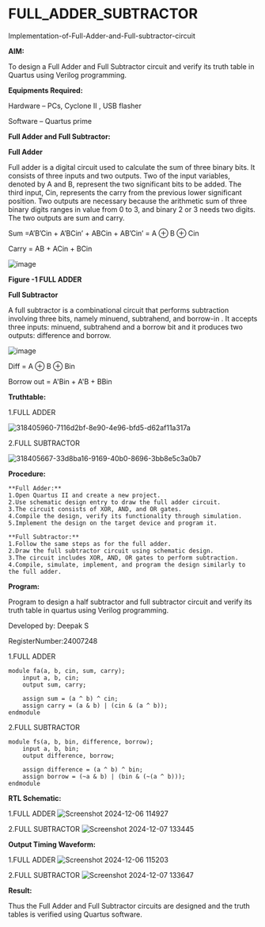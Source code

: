 # FULL_ADDER_SUBTRACTOR

Implementation-of-Full-Adder-and-Full-subtractor-circuit

**AIM:**

To design a Full Adder and Full Subtractor circuit and verify its truth table in Quartus using Verilog programming.

**Equipments Required:**

Hardware – PCs, Cyclone II , USB flasher

Software – Quartus prime

**Full Adder and Full Subtractor:**

**Full Adder**

Full adder is a digital circuit used to calculate the sum of three binary bits. It consists of three inputs and two outputs. Two of the input variables, denoted by A and B, represent the two significant bits to be added. The third input, Cin, represents the carry from the previous lower significant position. Two outputs are necessary because the arithmetic sum of three binary digits ranges in value from 0 to 3, and binary 2 or 3 needs two digits. The two outputs are sum and carry.

Sum =A’B’Cin + A’BCin’ + ABCin + AB’Cin’ = A ⊕ B ⊕ Cin 

Carry = AB + ACin + BCin

![image](https://github.com/naavaneetha/FULL_ADDER_SUBTRACTOR/assets/154305477/0f30ba51-5ffb-4198-845f-18e054f675e7)

**Figure -1 FULL ADDER**

**Full Subtractor**

A full subtractor is a combinational circuit that performs subtraction involving three bits, namely minuend, subtrahend, and borrow-in . It accepts three inputs: minuend, subtrahend and a borrow bit and it produces two outputs: difference and borrow.

![image](https://github.com/naavaneetha/FULL_ADDER_SUBTRACTOR/assets/154305477/02b24f51-ab51-4304-9ad6-7b81ffc1ead5)

Diff = A ⊕ B ⊕ Bin 

Borrow out = A'Bin + A'B + BBin

**Truthtable:**

1.FULL ADDER

![318405960-7116d2bf-8e90-4e96-bfd5-d62af11a317a](https://github.com/user-attachments/assets/52574d6f-58cd-45ae-a6b5-0d57142c3463)

2.FULL SUBTRACTOR

![318405667-33d8ba16-9169-40b0-8696-3bb8e5c3a0b7](https://github.com/user-attachments/assets/262810b8-e209-49cc-92dd-5ea3a7392477)


**Procedure:**
```
**Full Adder:**
1.Open Quartus II and create a new project.
2.Use schematic design entry to draw the full adder circuit. 
3.The circuit consists of XOR, AND, and OR gates. 
4.Compile the design, verify its functionality through simulation. 
5.Implement the design on the target device and program it.

**Full Subtractor:** 
1.Follow the same steps as for the full adder. 
2.Draw the full subtractor circuit using schematic design. 
3.The circuit includes XOR, AND, OR gates to perform subtraction. 
4.Compile, simulate, implement, and program the design similarly to the full adder.
```

**Program:**

Program to design a half subtractor and full subtractor circuit and verify its truth table in quartus using Verilog programming. 

Developed by: Deepak S

RegisterNumber:24007248

1.FULL ADDER
```
module fa(a, b, cin, sum, carry);
    input a, b, cin;
    output sum, carry;

    assign sum = (a ^ b) ^ cin;         
    assign carry = (a & b) | (cin & (a ^ b)); 
endmodule
```
2.FULL SUBTRACTOR
```
module fs(a, b, bin, difference, borrow);
    input a, b, bin;
    output difference, borrow;

    assign difference = (a ^ b) ^ bin; 
    assign borrow = (~a & b) | (bin & (~(a ^ b))); 
endmodule
```

**RTL Schematic:**

1.FULL ADDER
![Screenshot 2024-12-06 114927](https://github.com/user-attachments/assets/104cdd83-d75b-455a-a17b-89bd1d3e41b5)


2.FULL SUBTRACTOR
![Screenshot 2024-12-07 133445](https://github.com/user-attachments/assets/ae0d84aa-c180-4628-a18f-85bdab880d8e)


**Output Timing Waveform:**

1.FULL ADDER
![Screenshot 2024-12-06 115203](https://github.com/user-attachments/assets/0ddf6d83-4053-4679-a20c-163ddbd5a2b9)


2.FULL SUBTRACTOR
![Screenshot 2024-12-07 133647](https://github.com/user-attachments/assets/467c9778-7165-4cf0-aea3-3bdf0a9a9370)


**Result:**

Thus the Full Adder and Full Subtractor circuits are designed and the truth tables is verified using Quartus software.



